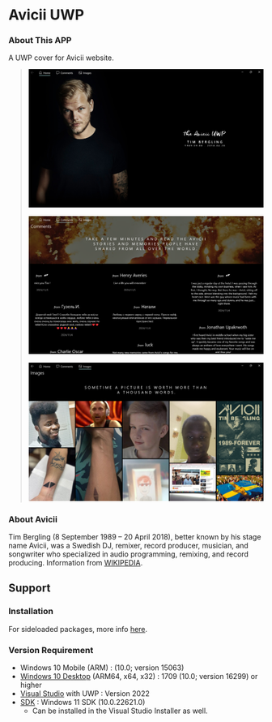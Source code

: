 # Avicii UWP
### About This APP
A UWP cover for Avicii website.
>![](./ScreenShot/Home.png)
>
>![](./ScreenShot/Comments.png)
>
>![](./ScreenShot/Images.png)

### About Avicii
Tim Bergling (8 September 1989 – 20 April 2018), better known by his stage name Avicii, was a Swedish DJ, remixer, record producer, musician, and songwriter who specialized in audio programming, remixing, and record producing.
Information from [WIKIPEDIA](https://en.wikipedia.org/wiki/Avicii).

## Support
### Installation
For sideloaded packages, more info [here](https://docs.microsoft.com/en-us/windows/application-management/sideload-apps-in-windows-10).

### Version Requirement
- Windows 10 Mobile (ARM) : (10.0; version 15063)
- [Windows 10 Desktop](https://www.microsoft.com/en-us/software-download/windows10) (ARM64, x64, x32) : 1709 (10.0; version 16299) or higher
- [Visual Studio](https://visualstudio.microsoft.com/downloads/) with UWP : Version 2022
- [SDK](https://developer.microsoft.com/en-us/windows/downloads/sdk-archive/) : Windows 11 SDK (10.0.22621.0)
  - Can be installed in the Visual Studio Installer as well.